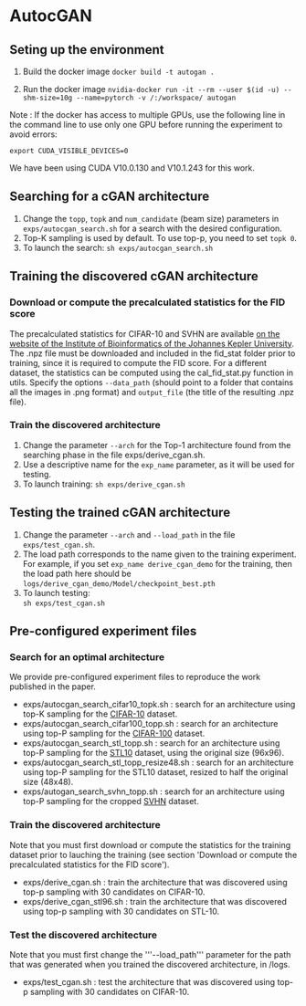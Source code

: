 # AutocGAN

## Seting up the environment
1) Build the docker image
```docker build -t autogan .```

2) Run the docker image
```nvidia-docker run -it --rm --user $(id -u) --shm-size=10g --name=pytorch -v /:/workspace/ autogan```

Note : If the docker has access to multiple GPUs, use the following line in the command line to use only one GPU before running the experiment to avoid errors:

```export CUDA_VISIBLE_DEVICES=0```

We have been using CUDA V10.0.130 and V10.1.243 for this work.

## Searching for a cGAN architecture
1) Change the `topp`, `topk` and `num_candidate` (beam size) parameters in `exps/autocgan_search.sh` for a search with the desired configuration. 
2) Top-K sampling is used by default. To use top-p, you need to set `topk 0`.
3) To launch the search:
``` sh exps/autocgan_search.sh ```

## Training the discovered cGAN architecture
### Download or compute the precalculated statistics for the FID score
The precalculated statistics for CIFAR-10 and SVHN are available [on the website of the Institute of Bioinformatics of the Johannes Kepler University](http://bioinf.jku.at/research/ttur/). The .npz file must be downloaded and included in the fid_stat folder prior to training, since it is required to compute the FID score. For a different dataset, the statistics can be computed using the cal_fid_stat.py function in utils. Specify the options ```--data_path``` (should point to a folder that contains all the images in .png format) and ```output_file``` (the title of the resulting .npz file).

### Train the discovered architecture
1) Change the parameter ```--arch``` for the Top-1 architecture found from the searching phase in the file exps/derive_cgan.sh.
2) Use a descriptive name for the `exp_name` parameter, as it will be used for testing.  
3) To launch training: 
``` sh exps/derive_cgan.sh ```

## Testing the trained cGAN architecture
1) Change the parameter ```--arch``` and ```--load_path``` in the file ```exps/test_cgan.sh```.   
2) The load path corresponds to the name given to the training experiment.   
For example, if you set `exp_name derive_cgan_demo` for the training, then the load path here should be `logs/derive_cgan_demo/Model/checkpoint_best.pth`  
3) To launch testing:    
```sh exps/test_cgan.sh```

## Pre-configured experiment files
### Search for an optimal architecture
We provide pre-configured experiment files to reproduce the work published in the paper. 
- exps/autocgan_search_cifar10_topk.sh : search for an architecture using top-K sampling for the [CIFAR-10](https://www.cs.toronto.edu/~kriz/cifar.html) dataset.
- exps/autocgan_search_cifar100_topp.sh : search for an architecture using top-P sampling for the [CIFAR-100](https://www.cs.toronto.edu/~kriz/cifar.html) dataset.
- exps/autocgan_search_stl_topp.sh : search for an architecture using top-P sampling for the [STL10](https://cs.stanford.edu/~acoates/stl10/) dataset, using the original size (96x96).
- exps/autocgan_search_stl_topp_resize48.sh : search for an architecture using top-P sampling for the STL10 dataset, resized to half the original size (48x48).
- exps/autogan_search_svhn_topp.sh : search for an architecture using top-P sampling for the cropped [SVHN](http://ufldl.stanford.edu/housenumbers/) dataset.

### Train the discovered architecture
Note that you must first download or compute the statistics for the training dataset prior to lauching the training (see section 'Download or compute the precalculated statistics for the FID score').
- exps/derive_cgan.sh : train the architecture that was discovered using top-p sampling with 30 candidates on CIFAR-10.
- exps/derive_cgan_stl96.sh : train the architecture that was discovered using top-p sampling with 30 candidates on STL-10. 

### Test the discovered architecture
Note that you must first change the '''--load_path''' parameter for the path that was generated when you trained the discovered architecture, in /logs.
- exps/test_cgan.sh : test the architecture that was discovered using top-p sampling with 30 candidates on CIFAR-10.
